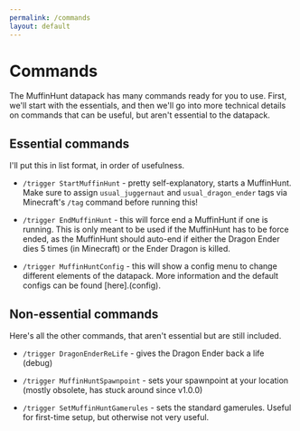 ```yaml
---
permalink: /commands
layout: default
---
```

# Commands

The MuffinHunt datapack has many commands ready for you to use. First, we'll start with the essentials, and then we'll go into more technical details on commands that can be useful, but aren't essential to the datapack.

## Essential commands

I'll put this in list format, in order of usefulness.

- `/trigger StartMuffinHunt` - pretty self-explanatory, starts a MuffinHunt. Make sure to assign `usual_juggernaut` and `usual_dragon_ender` tags via Minecraft's `/tag` command before running this!

- `/trigger EndMuffinHunt` - this will force end a MuffinHunt if one is running. This is only meant to be used if the MuffinHunt has to be force ended, as the MuffinHunt should auto-end if either the Dragon Ender dies 5 times (in Minecraft) or the Ender Dragon is killed.

- `/trigger MuffinHuntConfig` - this will show a config menu to change different elements of the datapack. More information and the default configs can be found [here].(config).

## Non-essential commands

Here's all the other commands, that aren't essential but are still included.

- `/trigger DragonEnderReLife` - gives the Dragon Ender back a life (debug)

- `/trigger MuffinHuntSpawnpoint` - sets your spawnpoint at your location (mostly obsolete, has stuck around since v1.0.0)

- `/trigger SetMuffinHuntGamerules` - sets the standard gamerules. Useful for first-time setup, but otherwise not very useful.

